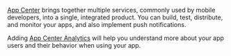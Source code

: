 ﻿[App Center](https://appcenter.ms/) brings together multiple services, commonly used by mobile developers, into a single, integrated product. You can build, test, distribute, and monitor your apps, and also implement push notifications.

Adding [App Center Analytics](https://docs.microsoft.com/appcenter/analytics/) will help you understand more about your app users and their behavior when using your app.
